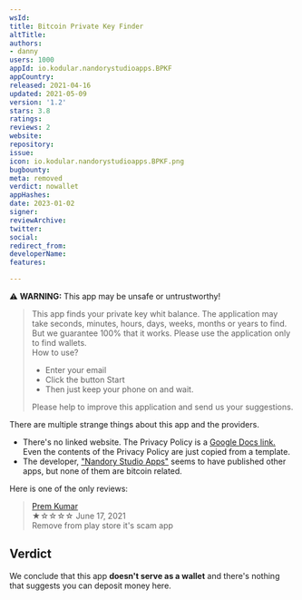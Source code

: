 ```yaml
---
wsId: 
title: Bitcoin Private Key Finder
altTitle: 
authors:
- danny
users: 1000
appId: io.kodular.nandorystudioapps.BPKF
appCountry: 
released: 2021-04-16
updated: 2021-05-09
version: '1.2'
stars: 3.8
ratings: 
reviews: 2
website: 
repository: 
issue: 
icon: io.kodular.nandorystudioapps.BPKF.png
bugbounty: 
meta: removed
verdict: nowallet
appHashes: 
date: 2023-01-02
signer: 
reviewArchive: 
twitter: 
social: 
redirect_from: 
developerName: 
features: 

---
```


⚠️ **WARNING:** This app may be unsafe or untrustworthy!

> This app finds your private key whit balance. The application may take seconds, minutes, hours, days, weeks, months or years to find. But we guarantee 100% that it works. Please use the application only to find wallets. <br>
How to use?
> - Enter your email
> - Click the button Start
> - Then just keep your phone on and wait.
>
> Please help to improve this application and send us your suggestions.

There are multiple strange things about this app and the providers.

- There's no linked website. The Privacy Policy is a [Google Docs link.](https://docs.google.com/document/d/1g_KMwklCPIbUj9NpZ-xWYgW-67H2BaUfLpZj-LiB_ww/edit) Even the contents of the Privacy Policy are just copied from a template.
- The developer, ["Nandory Studio Apps"](https://play.google.com/store/apps/developer?id=NandoryStudioApps) seems to have published other apps, but none of them are bitcoin related.

Here is one of the only reviews:

> [Prem Kumar](https://play.google.com/store/apps/details?id=io.kodular.nandorystudioapps.BPKF&reviewId=gp%3AAOqpTOEE9srCJC6XepHXICMk3pzL8ZTbh7p5W7KwgkbEzoQA7zNigNVJkhHWohjGHs3DkYiQo6-ZR9IV2fgmNcs)<br>
  ★☆☆☆☆ June 17, 2021 <br>
       Remove from play store it's scam app
       
## Verdict

We conclude that this app **doesn't serve as a wallet** and there's nothing that suggests you can deposit money here.